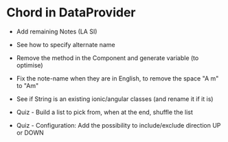 Chord in DataProvider
=====================

* Add remaining Notes (LA SI)

* See how to specify alternate name

* Remove the method in the Component and generate variable (to optimise)
* Fix the note-name when they are in English, to remove the space "A m" to "Am"

* See if String is an existing ionic/angular classes (and rename it if it is)

* Quiz - Build a list to pick from, when at the end, shuffle the list

* Quiz - Configuration: Add the possibility to include/exclude direction UP or DOWN
